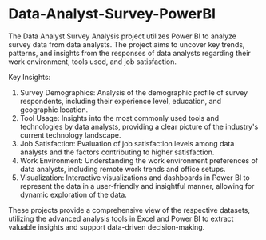 # Data-Analyst-Survey-PowerBI
The Data Analyst Survey Analysis project utilizes Power BI to analyze survey data from data analysts. The project aims to uncover key trends, patterns, and insights from the responses of data analysts regarding their work environment, tools used, and job satisfaction.

Key Insights:
1.	Survey Demographics: Analysis of the demographic profile of survey respondents, including their experience level, education, and geographic location.
2.	Tool Usage: Insights into the most commonly used tools and technologies by data analysts, providing a clear picture of the industry's current technology landscape.
3.	Job Satisfaction: Evaluation of job satisfaction levels among data analysts and the factors contributing to higher satisfaction.
4.	Work Environment: Understanding the work environment preferences of data analysts, including remote work trends and office setups.
5.	Visualization: Interactive visualizations and dashboards in Power BI to represent the data in a user-friendly and insightful manner, allowing for dynamic exploration of the data.

These projects provide a comprehensive view of the respective datasets, utilizing the advanced analysis tools in Excel and Power BI to extract valuable insights and support data-driven decision-making.
